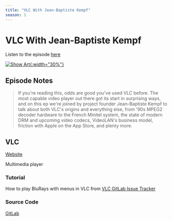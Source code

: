 ```yaml
---
title: "VLC With Jean-Baptiste Kempf"
season: 1
---
```

# VLC With Jean-Baptiste Kempf

Listen to the episode [here](https://fosspod.content.town/episodes/vlc-with-jean-baptiste-kempf)

[![Show Art](https://image.simplecastcdn.com/images/369e8282-bab3-4f89-8844-5a60aee0d43c/26cd8c63-0e85-4ab4-8a6b-78e4c93890a0/3000x3000/untitled.jpg){:width="30%"}](https://fosspod.content.town/episodes/vlc-with-jean-baptiste-kempf)

## Episode Notes

> If you're reading this, odds are good you've used VLC before. The most capable video player out there got its start in surprising ways, and on this ep we're joined by project founder Jean-Baptiste Kempf to talk about both VLC's origins and everything else, from '90s MPEG2 decoder hardware to the French Minitel system, the state of modern DRM and upcoming video codecs, VideoLAN's business model, friction with Apple on the App Store, and plenty more.


## VLC
[Website](https://www.videolan.org/vlc/)

Multimedia player

### Tutorial
How to play BluRays with menus in VLC from [VLC GitLab Issue Tracker](https://code.videolan.org/videolan/vlc/-/issues/25979)

### Source Code
[GitLab](https://code.videolan.org/videolan/vlc)